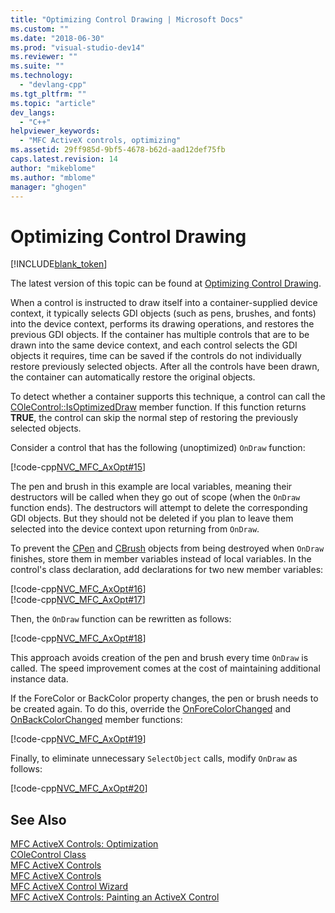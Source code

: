 ```yaml
---
title: "Optimizing Control Drawing | Microsoft Docs"
ms.custom: ""
ms.date: "2018-06-30"
ms.prod: "visual-studio-dev14"
ms.reviewer: ""
ms.suite: ""
ms.technology: 
  - "devlang-cpp"
ms.tgt_pltfrm: ""
ms.topic: "article"
dev_langs: 
  - "C++"
helpviewer_keywords: 
  - "MFC ActiveX controls, optimizing"
ms.assetid: 29ff985d-9bf5-4678-b62d-aad12def75fb
caps.latest.revision: 14
author: "mikeblome"
ms.author: "mblome"
manager: "ghogen"
---
```

# Optimizing Control Drawing
[!INCLUDE[blank_token](../includes/blank-token.md)]

The latest version of this topic can be found at [Optimizing Control Drawing](https://docs.microsoft.com/cpp/mfc/optimizing-control-drawing).  
  
  
When a control is instructed to draw itself into a container-supplied device context, it typically selects GDI objects (such as pens, brushes, and fonts) into the device context, performs its drawing operations, and restores the previous GDI objects. If the container has multiple controls that are to be drawn into the same device context, and each control selects the GDI objects it requires, time can be saved if the controls do not individually restore previously selected objects. After all the controls have been drawn, the container can automatically restore the original objects.  
  
 To detect whether a container supports this technique, a control can call the [COleControl::IsOptimizedDraw](../mfc/reference/colecontrol-class.md#colecontrol__isoptimizeddraw) member function. If this function returns **TRUE**, the control can skip the normal step of restoring the previously selected objects.  
  
 Consider a control that has the following (unoptimized) `OnDraw` function:  
  
 [!code-cpp[NVC_MFC_AxOpt#15](../snippets/cpp/VS_Snippets_Cpp/NVC_MFC_AxOpt/Cpp/MyAxOptCtrl.cpp#15)]  
  
 The pen and brush in this example are local variables, meaning their destructors will be called when they go out of scope (when the `OnDraw` function ends). The destructors will attempt to delete the corresponding GDI objects. But they should not be deleted if you plan to leave them selected into the device context upon returning from `OnDraw`.  
  
 To prevent the [CPen](../mfc/reference/cpen-class.md) and [CBrush](../mfc/reference/cbrush-class.md) objects from being destroyed when `OnDraw` finishes, store them in member variables instead of local variables. In the control's class declaration, add declarations for two new member variables:  
  
 [!code-cpp[NVC_MFC_AxOpt#16](../snippets/cpp/VS_Snippets_Cpp/NVC_MFC_AxOpt/Cpp/MyAxOptCtrl.h#16)]  
[!code-cpp[NVC_MFC_AxOpt#17](../snippets/cpp/VS_Snippets_Cpp/NVC_MFC_AxOpt/Cpp/MyAxOptCtrl.h#17)]  
  
 Then, the `OnDraw` function can be rewritten as follows:  
  
 [!code-cpp[NVC_MFC_AxOpt#18](../snippets/cpp/VS_Snippets_Cpp/NVC_MFC_AxOpt/Cpp/MyAxOptCtrl.cpp#18)]  
  
 This approach avoids creation of the pen and brush every time `OnDraw` is called. The speed improvement comes at the cost of maintaining additional instance data.  
  
 If the ForeColor or BackColor property changes, the pen or brush needs to be created again. To do this, override the [OnForeColorChanged](../mfc/reference/colecontrol-class.md#onforecolorchanged) and [OnBackColorChanged](../mfc/reference/colecontrol-class.md#onbackcolorchanged) member functions:  
  
 [!code-cpp[NVC_MFC_AxOpt#19](../snippets/cpp/VS_Snippets_Cpp/NVC_MFC_AxOpt/Cpp/MyAxOptCtrl.cpp#19)]  
  
 Finally, to eliminate unnecessary `SelectObject` calls, modify `OnDraw` as follows:  
  
 [!code-cpp[NVC_MFC_AxOpt#20](../snippets/cpp/VS_Snippets_Cpp/NVC_MFC_AxOpt/Cpp/MyAxOptCtrl.cpp#20)]  
  
## See Also  
 [MFC ActiveX Controls: Optimization](../mfc/mfc-activex-controls-optimization.md)   
 [COleControl Class](../mfc/reference/colecontrol-class.md)   
 [MFC ActiveX Controls](../mfc/mfc-activex-controls.md)   
 [MFC ActiveX Controls](../mfc/mfc-activex-controls.md)   
 [MFC ActiveX Control Wizard](../mfc/reference/mfc-activex-control-wizard.md)   
 [MFC ActiveX Controls: Painting an ActiveX Control](../mfc/mfc-activex-controls-painting-an-activex-control.md)





